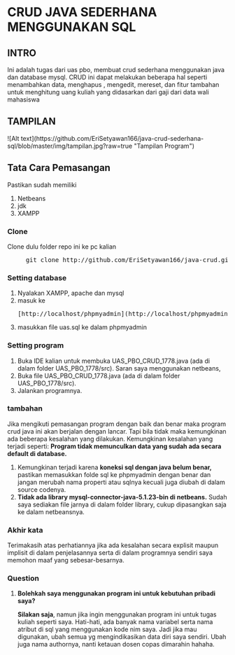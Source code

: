 <h1>CRUD JAVA SEDERHANA MENGGUNAKAN SQL</h1>
<h2>INTRO</h2>
<p>Ini adalah tugas dari uas pbo, membuat crud sederhana menggunakan java dan database mysql. CRUD ini dapat melakukan beberapa hal seperti menambahkan data, menghapus
, mengedit, mereset, dan fitur tambahan untuk menghitung uang kuliah yang didasarkan dari gaji dari data wali mahasiswa</p>
<h2>TAMPILAN</h2>
![Alt text](https://github.com/EriSetyawan166/java-crud-sederhana-sql/blob/master/img/tampilan.jpg?raw=true "Tampilan Program")
<h2>Tata Cara Pemasangan</h2>
<p>Pastikan sudah memiliki</p>
<ol>
	<li>Netbeans</li>
	<li>jdk</li>
	<li>XAMPP</li>
</ol>

<h3>Clone</h3>
<p>Clone dulu folder repo ini ke pc kalian</p>
<pre>
	 git clone http://github.com/EriSetyawan166/java-crud.git
</pre>
<h3>Setting database</h3>
<ol>
	<li>Nyalakan XAMPP, apache dan mysql</li>
	<li>masuk ke<pre>[http://localhost/phpmyadmin](http://localhost/phpmyadmin "Go to your localhost phpMyAdmin")</pre></li>
	<li>masukkan file uas.sql ke dalam phpmyadmin</li>
</ol>

<h3>Setting program</h3>
<ol>
<li>
	Buka IDE kalian untuk membuka UAS_PBO_CRUD_1778.java (ada di dalam folder UAS_PBO_1778/src). Saran saya menggunakan netbeans,
</li>
<li>Buka file UAS_PBO_CRUD_1778.java (ada di dalam folder UAS_PBO_1778/src).</li>
<li>Jalankan programnya.
</ol>

<h3>tambahan</h3>
<p>Jika mengikuti pemasangan program dengan baik dan benar maka program crud java ini akan berjalan dengan lancar. Tapi bila tidak maka kemungkinan ada beberapa kesalahan yang dilakukan. Kemungkinan kesalahan yang terjadi seperti: <b>Program tidak memunculkan data yang sudah ada secara default di database.</b>
<ol>
<li>
	 Kemungkinan terjadi karena <b>koneksi sql dengan java belum benar,</b> pastikan memasukkan folde sql ke phpmyadmin dengan benar dan jangan merubah nama properti atau sqlnya kecuali juga diubah di dalam source codenya.
</li>
<li><b>Tidak ada library mysql-connector-java-5.1.23-bin di netbeans.</b> Sudah saya sediakan file jarnya di dalam folder library, cukup dipasangkan saja ke dalam netbeansnya.</li>

</ol>

<h3>Akhir kata</h3>
<p>Terimakasih atas perhatiannya jika ada kesalahan secara explisit maupun implisit di dalam penjelasannya serta di dalam programnya sendiri saya memohon maaf yang sebesar-besarnya. 

<h3>Question</h3>
<ol>
<li><b>Bolehkah saya menggunakan program ini untuk kebutuhan pribadi saya?</b><p><b>Silakan saja</b>, namun jika ingin menggunakan program ini untuk tugas kuliah seperti saya. Hati-hati, ada banyak nama variabel serta nama atribut di sql yang menggunakan kode nim saya. Jadi jika mau digunakan, ubah semua yg mengindikasikan data diri saya sendiri. Ubah juga nama authornya, nanti ketauan dosen copas dimarahin hahaha.</p></li>
</ol>
